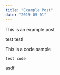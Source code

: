 ```yaml
---
title: "Example Post"
date: "2019-05-01"
---
```


This is an example post

test test!

This is a code sample
```
test code
```

asdf
